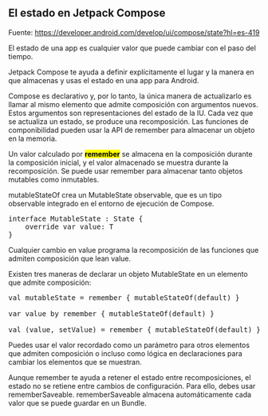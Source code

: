 <h2>El estado en Jetpack Compose</h2>

Fuente: https://developer.android.com/develop/ui/compose/state?hl=es-419

El estado de una app es cualquier valor que puede cambiar con el paso del tiempo.

Jetpack Compose te ayuda a definir explícitamente el lugar y la manera en que almacenas y usas el estado en una app para Android.

Compose es declarativo y, por lo tanto, la única manera de actualizarlo es llamar al mismo elemento que admite composición con argumentos nuevos.
Estos argumentos son representaciones del estado de la IU. Cada vez que se actualiza un estado, se produce una recomposición.
Las funciones de componibilidad pueden usar la API de remember para almacenar un objeto en la memoria.

Un valor calculado por <mark><strong>remember</strong></mark> se almacena en la composición durante la composición inicial, y el valor almacenado se muestra durante la recomposición.
Se puede usar remember para almacenar tanto objetos mutables como inmutables.

mutableStateOf crea un MutableState<T> observable, que es un tipo observable integrado en el entorno de ejecución de Compose.

<pre>
interface MutableState<T> : State<T> {
    override var value: T
}
</pre>
  
Cualquier cambio en value programa la recomposición de las funciones que admiten composición que lean value.

Existen tres maneras de declarar un objeto MutableState en un elemento que admite composición:

<pre>
val mutableState = remember { mutableStateOf(default) }

var value by remember { mutableStateOf(default) }

val (value, setValue) = remember { mutableStateOf(default) }
</pre>

Puedes usar el valor recordado como un parámetro para otros elementos que admiten composición o incluso como lógica en declaraciones para cambiar los elementos que se muestran.

Aunque remember te ayuda a retener el estado entre recomposiciones, el estado no se retiene entre cambios de configuración.
Para ello, debes usar rememberSaveable. rememberSaveable almacena automáticamente cada valor que se puede guardar en un Bundle.
